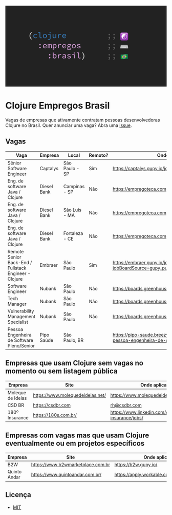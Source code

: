 ![Clojure Empregos Brasil](./docs/cover.png)

# Clojure Empregos Brasil

Vagas de empresas que ativamente contratam pessoas desenvolvedoras Clojure no Brasil. Quer anunciar uma vaga? Abra uma [issue](https://github.com/renatoalencar/clojure-empregos-brasil/issues).

## Vagas


|                                                  Vaga |     Empresa |          Local | Remoto? |                                                                           Onde aplicar |
|-------------------------------------------------------|-------------|----------------|---------|----------------------------------------------------------------------------------------|
|                              Sênior Software Engineer |    Captalys | São Paulo - SP |     Sim |                                                   https://captalys.gupy.io/jobs/548436 |
|                       Eng. de software Java / Clojure | Diesel Bank |  Campinas - SP |     Não |                                    https://empregoteca.compleo.com.br/Visualizar/66834 |
|                       Eng. de software Java / Clojure | Diesel Bank |  São Luís - MA |     Não |                                    https://empregoteca.compleo.com.br/Visualizar/66834 |
|                       Eng. de software Java / Clojure | Diesel Bank | Fortaleza - CE |     Não |                                    https://empregoteca.compleo.com.br/Visualizar/66834 |
| Remote Senior Back-End / Fullstack Engineer - Clojure |     Embraer |      São Paulo |     Sim |                    https://embraer.gupy.io/jobs/536712?jobBoardSource=gupy_public_page |
|                                     Software Engineer |      Nubank |      São Paulo |     Não |                                       https://boards.greenhouse.io/nubank/jobs/2569175 |
|                                          Tech Manager |      Nubank |      São Paulo |     Não |                                       https://boards.greenhouse.io/nubank/jobs/2989044 |
|                   Vulnerability Management Specialist |      Nubank |      São Paulo |     Não |                                       https://boards.greenhouse.io/nubank/jobs/2513216 |
|            Pessoa Engenheira de Software Pleno/Senior |  Pipo Saúde |  São Paulo, BR |         | https://pipo-saude.breezy.hr/p/323a55e4c15f-pessoa-engenheira-de-software-pleno-senior |


## Empresas que usam Clojure sem vagas no momento ou sem listagem pública


|           Empresa |                             Site |                                         Onde aplicar |
|-------------------|----------------------------------|------------------------------------------------------|
| Moleque de Ideias | https://www.molequedeideias.net/ |                     https://www.molequedeideias.net/ |
|            CSD BR |                https://csdbr.com |                                         rh@csdbr.com |
|    180º Insurance |             https://180s.com.br/ | https://www.linkedin.com/company/180-insurance/jobs/ |


## Empresas com vagas mas que usam Clojure eventualmente ou em projetos específicos


|      Empresa |                              Site |                            Onde aplicar |
|--------------|-----------------------------------|-----------------------------------------|
|          B2W | https://www.b2wmarketplace.com.br |                    https://b2w.gupy.io/ |
| Quinto Andar |   https://www.quintoandar.com.br/ | https://apply.workable.com/quintoandar/ |


## Licença

* [MIT](./LICENSE)
